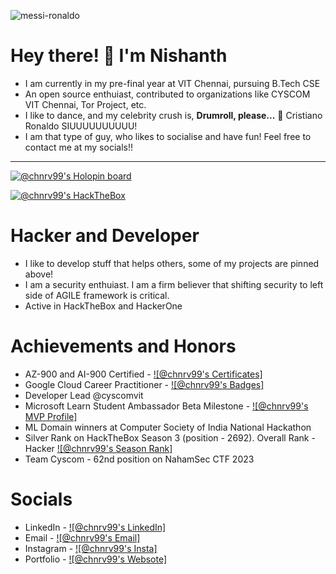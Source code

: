 ![messi-ronaldo](https://user-images.githubusercontent.com/95633551/177534931-0c36d9ea-ebe2-4838-b581-96c03ae1330e.gif)

# Hey there! 👋 I'm Nishanth 
- I am currently in my pre-final year at VIT Chennai, pursuing B.Tech CSE
- An open source enthuiast, contributed to organizations like CYSCOM VIT Chennai, Tor Project, etc.
- I like to dance, and my celebrity crush is, **Drumroll, please...** 🥁 Cristiano Ronaldo SIUUUUUUUUUU!
- I am that type of guy, who likes to socialise and have fun! Feel free to contact me at my socials!!

---

[![@chnrv99's Holopin board](https://holopin.me/chnrv99)](https://holopin.io/@chnrv99)

[![@chnrv99's HackTheBox](https://www.hackthebox.com/badge/image/963787)](https://www.hackthebox.com/badge/image/963787)







# Hacker and Developer
- I like to develop stuff that helps others, some of my projects are pinned above!
- I am a security enthuiast. I am a firm believer that shifting security to left side of AGILE framework is critical.
- Active in HackTheBox and HackerOne

# Achievements and Honors
- AZ-900 and AI-900 Certified - [![@chnrv99's Certificates]](https://learn.microsoft.com/en-us/users/nishanthc-4631/transcript/d5er8uren84y5gp?tab=tab-learning-paths)
- Google Cloud Career Practitioner - [![@chnrv99's Badges]](https://www.cloudskillsboost.google/public_profiles/c5baed26-65be-4c84-99e4-faecf5e05733) 
- Developer Lead @cyscomvit
- Microsoft Learn Student Ambassador Beta Milestone - [![@chnrv99's MVP Profile]](https://mvp.microsoft.com/en-US/studentambassadors/profile/26173cec-824f-4f17-ae18-1a7d731cf064) 
- ML Domain winners at Computer Society of India National Hackathon
- Silver Rank on HackTheBox Season 3 (position - 2692). Overall Rank - Hacker [![@chnrv99's Season Rank]](https://labs.hackthebox.com/achievement/season/963787/3)
- Team Cyscom - 62nd position on NahamSec CTF 2023

# Socials
- LinkedIn - [![@chnrv99's LinkedIn]](https://www.linkedin.com/in/nishanth-chandrasekaran/)
- Email - [![@chnrv99's Email]](nishanth.c2021@vitstudent.ac.in)
- Instagram - [![@chnrv99's Insta]](https://www.instagram.com/chnrv/)
- Portfolio - [![@chnrv99's Websote]](https://chnrv.vercel.app/)




<!---
chnrv99/chnrv99 is a ✨ special ✨ repository because its `README.md` (this file) appears on your GitHub profile.
You can click the Preview link to take a look at your changes.
--->



